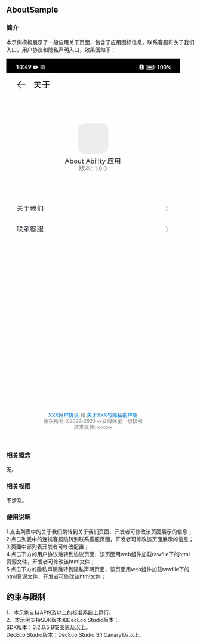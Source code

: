 ## AboutSample
### 简介
本示例模板展示了一般应用关于页面，包含了应用图标信息，联系客服和关于我们入口，用户协议和隐私声明入口，效果图如下：   

![](./screenshots/device/about.gif)

### 相关概念
无。

### 相关权限
不涉及。

### 使用说明
1.点击列表中的关于我们跳转到关于我们页面，开发者可修改该页面展示的信息；  
2.点击列表中的连携客服跳转到联系客服页面，开发者可修改该页面展示的信息；  
3.页面中部列表开发者可修改配置；  
4.点击下方的用户协议跳转到协议页面，该页面用web组件加载rawfile下的html资源文件，开发者可修改该html文件；  
5.点击下方的隐私声明跳转到隐私声明页面，该页面用web组件加载rawfile下的html资源文件，开发者可修改该html文件；

## 约束与限制
1、本示例支持API9及以上的标准系统上运行。  
2、本示例支持SDK版本和DecEco Studio版本：  
SDK版本：3.2.6.5 B安图恩及以上。  
DecEco Studio版本：DecEco Studio 3.1 Canary1及以上。
